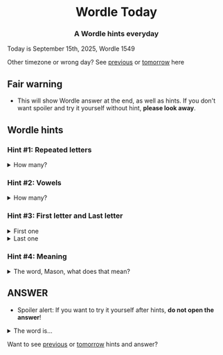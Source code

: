 <h1 align="center">
Wordle Today
</h1>

<h3 align="center">
A Wordle hints everyday
</h3>

Today is September 15th, 2025, Wordle 1549

Other timezone or wrong day? See [previous](PREVIOUS.md) or [tomorrow](TOMORROW.md) here

## Fair warning
- This will show Wordle answer at the end, as well as hints. If you don't want spoiler and try it yourself without hint, **please look away**.

## Wordle hints

### Hint #1: Repeated letters
<details>
  <summary>How many?</summary>
  Zero repeated letters.
</details>

### Hint #2: Vowels
<details>
  <summary>How many?</summary>
  There are 2 vowels. 
</details>

### Hint #3: First letter and Last letter
<details>
  <summary>First one</summary>
  Begins with the letter "A"
</details>
<details>
  <summary>Last one</summary>
  Ends with the letter "G"
</details>

### Hint #4: Meaning
<details>
  <summary>The word, Mason, what does that mean?</summary>
  In company; together.
</details>

## ANSWER
- Spoiler alert: If you want to try it yourself after hints, **do not open the answer**!

<details>
  <summary>The word is...</summary>
  ALONG
</details>

Want to see [previous](PREVIOUS.md) or [tomorrow](TOMORROW.md) hints and answer?